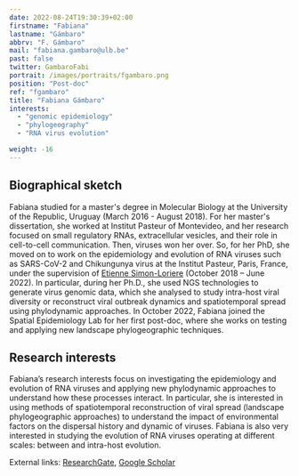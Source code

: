 ```yaml
---
date: 2022-08-24T19:30:39+02:00
firstname: "Fabiana"
lastname: "Gámbaro"
abbrv: "F. Gámbaro"
mail: "fabiana.gambaro@ulb.be"
past: false
twitter: GambaroFabi
portrait: /images/portraits/fgambaro.png
position: "Post-doc"
ref: "fgambaro"
title: "Fabiana Gámbaro"
interests:
  - "genomic epidemiology"
  - "phylogeography"
  - "RNA virus evolution"

weight: -16
---
```


## Biographical sketch

Fabiana studied for a master's degree in Molecular Biology at the University of the Republic, Uruguay (March 2016 - August 2018). For her master's dissertation, she worked at Institut Pasteur of Montevideo, and her research focused on small regulatory RNAs, extracellular vesicles, and their role in cell-to-cell communication. Then, viruses won her over. So, for her PhD, she moved on to work on the epidemiology and evolution of RNA viruses such as SARS-CoV-2 and Chikungunya virus at the Institut Pasteur, Paris, France, under the supervision of [Etienne Simon-Loriere](https://research.pasteur.fr/en/team/evolutionary-genomics-rna-viruses/) (October 2018 – June 2022). In particular, during her Ph.D., she used NGS technologies to generate virus genomic data, which she analysed to study intra-host viral diversity or reconstruct viral outbreak dynamics and spatiotemporal spread using phylodynamic approaches. In October 2022, Fabiana joined the Spatial Epidemiology Lab for her first post-doc, where she works on testing and applying new landscape phylogeographic techniques.

## Research interests

Fabiana’s research interests focus on investigating the epidemiology and evolution of RNA viruses and applying new phylodynamic approaches to understand how these processes interact. In particular, she is interested in using methods of spatiotemporal reconstruction of viral spread (landscape phylogeographic approaches) to understand the impact of environmental factors on the dispersal history and dynamic of viruses. Fabiana is also very interested in studying the evolution of RNA viruses operating at different scales: between and intra-host evolution.

External links: [ResearchGate](https://www.researchgate.net/profile/Fabiana-Gambaro), [Google Scholar](https://scholar.google.com/citations?hl=es&user=4HXHpCQAAAAJ)
